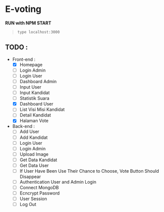 # E-voting

**RUN with NPM START**
>```type localhost:3000```

## TODO :
* Front-end :
  - [x] Homepage 
  - [ ] Login Admin
  - [ ] Login User
  - [ ] Dashboard Admin
  - [ ] Input User
  - [ ] Input Kandidat
  - [ ] Statistik Suara
  - [x] Dashboard User 
  - [ ] List Visi Misi Kandidat
  - [ ] Detail Kandidat
  - [x] Halaman Vote
	
* Back-end :
  - [ ] Add User
  - [ ] Add Kandidat
  - [ ] Login User
  - [ ] Login Admin
  - [ ] Upload Image
  - [ ] Get Data Kandidat
  - [ ] Get Data User
  - [ ] If User Have Been Use Their Chance to Choose, Vote Button Should Disappear
  - [ ] Authentication User and Admin Login
  - [ ] Connect MongoDB
  - [ ] Ecncrypt Password
  - [ ] User Session
  - [ ] Log Out
